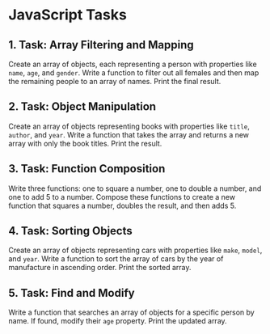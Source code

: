 # JavaScript Tasks

## 1. Task: Array Filtering and Mapping
Create an array of objects, each representing a person with properties like `name`, `age`, and `gender`. Write a function to filter out all females and then map the remaining people to an array of names. Print the final result.

## 2. Task: Object Manipulation
Create an array of objects representing books with properties like `title`, `author`, and `year`. Write a function that takes the array and returns a new array with only the book titles. Print the result.

## 3. Task: Function Composition
Write three functions: one to square a number, one to double a number, and one to add 5 to a number. Compose these functions to create a new function that squares a number, doubles the result, and then adds 5.

## 4. Task: Sorting Objects
Create an array of objects representing cars with properties like `make`, `model`, and `year`. Write a function to sort the array of cars by the year of manufacture in ascending order. Print the sorted array.

## 5. Task: Find and Modify
Write a function that searches an array of objects for a specific person by name. If found, modify their `age` property. Print the updated array.
